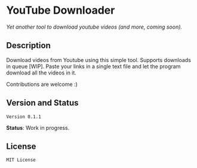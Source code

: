 # YouTube Downloader

_Yet another tool to download youtube videos (and more, coming soon)._
 
## Description

Download videos from Youtube using this simple tool. Supports downloads in queue [WIP]. Paste your links in a single text file and let the program download all the videos in it.

Contributions are welcome :)


## Version and Status

`Version 0.1.1`

**Status**: Work in progress.


## License
`MIT License`
